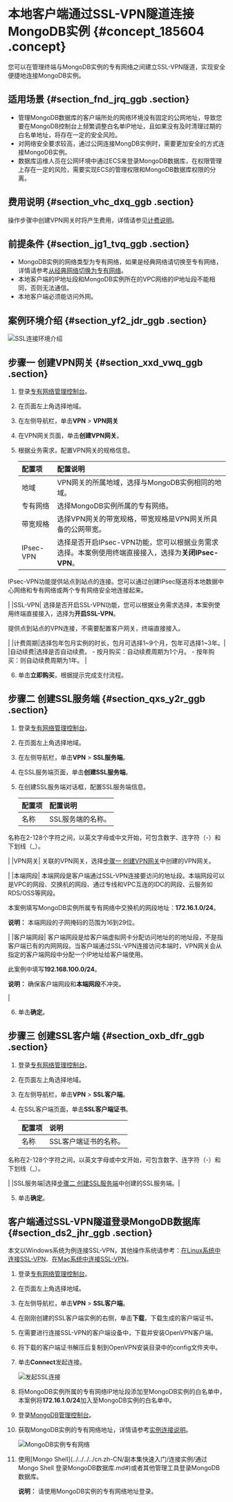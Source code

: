 # 本地客户端通过SSL-VPN隧道连接MongoDB实例 {#concept_185604 .concept}

您可以在管理终端与MongoDB实例的专有网络之间建立SSL-VPN隧道，实现安全便捷地连接MongoDB实例。

## 适用场景 {#section_fnd_jrq_ggb .section}

-   管理MongoDB数据库的客户端所处的网络环境没有固定的公网地址，导致您要在MongoDB控制台上频繁调整白名单IP地址，且如果没有及时清理过期的白名单地址，将存在一定的安全风险。
-   对网络安全要求较高，通过公网连接MongDB实例时，需要更加安全的方式连接MongoDB实例。
-   数据库运维人员在公网环境中通过ECS来登录MongoDB数据库，在权限管理上存在一定的风险，需要实现ECS的管理权限和MongoDB数据库权限的分离。

## 费用说明 {#section_vhc_dxq_ggb .section}

操作步骤中创建VPN网关时将产生费用，详情请参见[计费说明](https://help.aliyun.com/document_detail/64984.html)。

## 前提条件 {#section_jg1_tvq_ggb .section}

-   MongoDB实例的网络类型为专有网络，如果是经典网络请切换至专有网络，详情请参考[从经典网络切换为专有网络](cn.zh-CN/用户指南/管理网络连接/切换实例网络类型.md#section_tp1_1sl_2fb)。
-   本地客户端的IP地址段和MongoDB实例所在的VPC网络的IP地址段不能相同，否则无法通信。
-   本地客户端必须能访问外网。

## 案例环境介绍 {#section_yf2_jdr_ggb .section}

![SSL连接环境介绍](http://static-aliyun-doc.oss-cn-hangzhou.aliyuncs.com/assets/img/159808/155642925644679_zh-CN.png)

## 步骤一 创建VPN网关 {#section_xxd_vwq_ggb .section}

1.  登录[专有网络管理控制台](https://vpc.console.aliyun.com)。
2.  在页面左上角选择地域。
3.  在左侧导航栏，单击**VPN** \> **VPN网关**
4.  在VPN网关页面，单击**创建VPN网关**。
5.  根据业务需求，配置VPN网关的规格信息。

    |配置项|配置说明|
    |:--|:---|
    |地域|VPN网关的所属地域，选择与MongoDB实例相同的地域。|
    |专有网络|选择MongoDB实例所属的专有网络。|
    |带宽规格|选择VPN网关的带宽规格，带宽规格是VPN网关所具备的公网带宽。|
    |IPsec-VPN| 选择是否开启IPsec-VPN功能，您可以根据业务需求选择。本案例使用终端直接接入，选择为**关闭IPsec-VPN**。

 IPsec-VPN功能提供站点到站点的连接。您可以通过创建IPsec隧道将本地数据中心网络和专有网络或两个专有网络安全地连接起来。

 |
    |SSL-VPN| 选择是否开启SSL-VPN功能，您可以根据业务需求选择，本案例使用终端直接接入，选择为**开启SSL-VPN**。

 提供点到站点的VPN连接，不需要配置客户网关，终端直接接入。

 |
    |计费周期|选择包年包月实例的时长，包月可选择1~9个月，包年可选择1~3年。|
    |自动续费|选择是否自动续费。     -   按月购买：自动续费周期为1个月。
    -   按年购买：则自动续费周期为1年。
 |

6.  单击**立即购买**，根据提示完成支付流程。

## 步骤二 创建SSL服务端 {#section_qxs_y2r_ggb .section}

1.  登录[专有网络管理控制台](https://vpc.console.aliyun.com)。
2.  在页面左上角选择地域。
3.  在左侧导航栏，单击**VPN** \> **SSL服务端**。
4.  在SSL服务端页面，单击**创建SSL服务端**。
5.  在创建SSL服务端对话框，配置SSL服务端信息。

    |配置项|配置说明|
    |:--|:---|
    |名称| SSL服务端的名称。

 名称在2-128个字符之间，以英文字母或中文开始，可包含数字、连字符（-）和下划线（\_）。

 |
    |VPN网关| 关联的VPN网关，选择[步骤一 创建VPN网关](#section_xxd_vwq_ggb)中创建的VPN网关。

 |
    |本端网段| 本端网段是客户端通过SSL-VPN连接要访问的地址段。本端网段可以是VPC的网段、交换机的网段、通过专线和VPC互连的IDC的网段、云服务如RDS/OSS等网段。

 本案例填写MongoDB实例所属专有网络中交换机的网段地址：**172.16.1.0/24**。

 **说明：** 本端网段的子网掩码的范围为16到29位。

 |
    |客户端网段| 客户端网段是给客户端虚拟网卡分配访问地址的的地址段，不是指客户端已有的内网网段。当客户端通过SSL-VPN连接访问本端时，VPN网关会从指定的客户端网段中分配一个IP地址给客户端使用。

 此案例中填写**192.168.100.0/24**。

 **说明：** 确保客户端网段和**本端网段**不冲突。

 |

6.  单击**确定**。

## 步骤三 创建SSL客户端 {#section_oxb_dfr_ggb .section}

1.  登录[专有网络管理控制台](https://vpc.console.aliyun.com)。
2.  在页面左上角选择地域。
3.  在左侧导航栏，单击**VPN** \> **SSL客户端**。
4.  在SSL客户端页面，单击**SSL客户端证书**。

    |配置项|说明|
    |:--|:-|
    |名称| SSL客户端证书的名称。

 名称在2-128个字符之间，以英文字母或中文开始，可包含数字、连字符（-）和下划线（\_）。

 |
    |SSL服务端|选择[步骤二 创建SSL服务端](#section_qxs_y2r_ggb)中创建的SSL服务端。|

5.  单击**确定**。

## 客户端通过SSL-VPN隧道登录MongoDB数据库 {#section_ds2_jhr_ggb .section}

本文以Windows系统为例连接SSL-VPN，其他操作系统请参考：[在Linux系统中连接SSL-VPN](https://help.aliyun.com/document_detail/65075.html#h2-url-5)、[在Mac系统中连接SSL-VPN](https://help.aliyun.com/document_detail/65068.html#h2-url-5)。

1.  登录[专有网络管理控制台](https://vpc.console.aliyun.com)。
2.  在页面左上角选择地域。
3.  在左侧导航栏，单击**VPN** \> **SSL客户端**。
4.  在刚刚创建的SSL客户端实例的右侧，单击**下载**，下载生成的客户端证书。
5.  在需要进行连接SSL-VPN的客户端设备中，下载并安装OpenVPN客户端。
6.  将下载的客户端证书解压后复制到OpenVPN安装目录中的config文件夹中。
7.  单击**Connect**发起连接。

    ![发起SSL连接](http://static-aliyun-doc.oss-cn-hangzhou.aliyuncs.com/assets/img/159808/155642925644665_zh-CN.png)

8.  将MongoDB实例所属的专有网络IP地址段添加至MongoDB实例的白名单中，本案例将**172.16.1.0/24**加入至MongoDB实例的白名单中。
9.  登录[MongoDB管理控制台](https://mongodb.console.aliyun.com/)。
10. 获取MongoDB实例的专有网络地址，详情请参考[实例连接说明](../../../../cn.zh-CN/副本集快速入门/连接实例/副本集实例连接说明.md#)。

    ![MongoDB实例专有网络](http://static-aliyun-doc.oss-cn-hangzhou.aliyuncs.com/assets/img/159808/155642925644701_zh-CN.png)

11. 使用[Mongo Shell](../../../../cn.zh-CN/副本集快速入门/连接实例/通过 Mongo Shell 登录MongoDB数据库.md#)或者其他管理工具登录MongoDB数据库。

    **说明：** 请使用MongoDB实例的专有网络地址登录。


